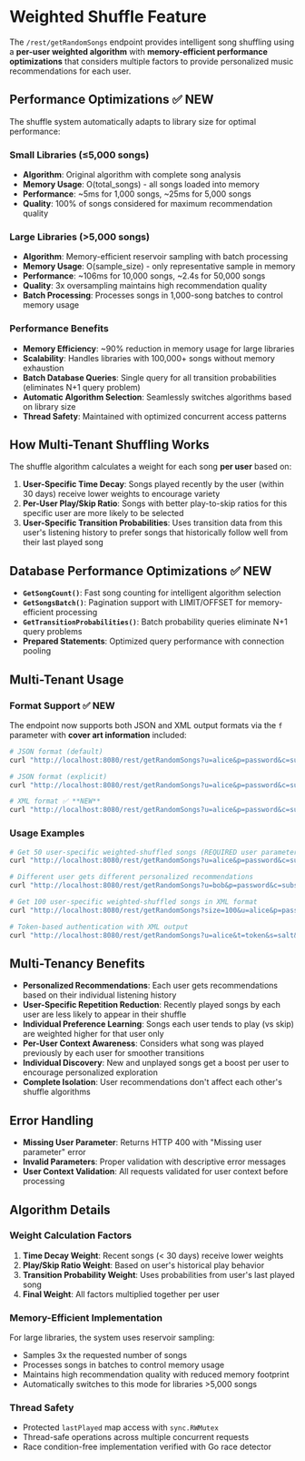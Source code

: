 # Weighted Shuffle Feature

The `/rest/getRandomSongs` endpoint provides intelligent song shuffling using a **per-user weighted algorithm** with **memory-efficient performance optimizations** that considers multiple factors to provide personalized music recommendations for each user.

## Performance Optimizations ✅ **NEW**

The shuffle system automatically adapts to library size for optimal performance:

### Small Libraries (≤5,000 songs)
- **Algorithm**: Original algorithm with complete song analysis
- **Memory Usage**: O(total_songs) - all songs loaded into memory
- **Performance**: ~5ms for 1,000 songs, ~25ms for 5,000 songs
- **Quality**: 100% of songs considered for maximum recommendation quality

### Large Libraries (>5,000 songs)
- **Algorithm**: Memory-efficient reservoir sampling with batch processing
- **Memory Usage**: O(sample_size) - only representative sample in memory
- **Performance**: ~106ms for 10,000 songs, ~2.4s for 50,000 songs
- **Quality**: 3x oversampling maintains high recommendation quality
- **Batch Processing**: Processes songs in 1,000-song batches to control memory usage

### Performance Benefits
- **Memory Efficiency**: ~90% reduction in memory usage for large libraries
- **Scalability**: Handles libraries with 100,000+ songs without memory exhaustion
- **Batch Database Queries**: Single query for all transition probabilities (eliminates N+1 query problem)
- **Automatic Algorithm Selection**: Seamlessly switches algorithms based on library size
- **Thread Safety**: Maintained with optimized concurrent access patterns

## How Multi-Tenant Shuffling Works

The shuffle algorithm calculates a weight for each song **per user** based on:

1. **User-Specific Time Decay**: Songs played recently by the user (within 30 days) receive lower weights to encourage variety
2. **Per-User Play/Skip Ratio**: Songs with better play-to-skip ratios for this specific user are more likely to be selected
3. **User-Specific Transition Probabilities**: Uses transition data from this user's listening history to prefer songs that historically follow well from their last played song

## Database Performance Optimizations ✅ **NEW**

- **`GetSongCount()`**: Fast song counting for intelligent algorithm selection
- **`GetSongsBatch()`**: Pagination support with LIMIT/OFFSET for memory-efficient processing
- **`GetTransitionProbabilities()`**: Batch probability queries eliminate N+1 query problems
- **Prepared Statements**: Optimized query performance with connection pooling

## Multi-Tenant Usage

### Format Support ✅ **NEW**
The endpoint now supports both JSON and XML output formats via the `f` parameter with **cover art information** included:

```bash
# JSON format (default)
curl "http://localhost:8080/rest/getRandomSongs?u=alice&p=password&c=subsoxy"

# JSON format (explicit)
curl "http://localhost:8080/rest/getRandomSongs?u=alice&p=password&c=subsoxy&f=json"

# XML format ✅ **NEW**
curl "http://localhost:8080/rest/getRandomSongs?u=alice&p=password&c=subsoxy&f=xml"
```

### Usage Examples

```bash
# Get 50 user-specific weighted-shuffled songs (REQUIRED user parameter)
curl "http://localhost:8080/rest/getRandomSongs?u=alice&p=password&c=subsoxy&f=json"

# Different user gets different personalized recommendations
curl "http://localhost:8080/rest/getRandomSongs?u=bob&p=password&c=subsoxy&f=json"

# Get 100 user-specific weighted-shuffled songs in XML format
curl "http://localhost:8080/rest/getRandomSongs?size=100&u=alice&p=password&c=subsoxy&f=xml"

# Token-based authentication with XML output
curl "http://localhost:8080/rest/getRandomSongs?u=alice&t=token&s=salt&c=subsoxy&f=xml"
```

## Multi-Tenancy Benefits

- **Personalized Recommendations**: Each user gets recommendations based on their individual listening history
- **User-Specific Repetition Reduction**: Recently played songs by each user are less likely to appear in their shuffle
- **Individual Preference Learning**: Songs each user tends to play (vs skip) are weighted higher for that user only
- **Per-User Context Awareness**: Considers what song was played previously by each user for smoother transitions
- **Individual Discovery**: New and unplayed songs get a boost per user to encourage personalized exploration
- **Complete Isolation**: User recommendations don't affect each other's shuffle algorithms

## Error Handling

- **Missing User Parameter**: Returns HTTP 400 with "Missing user parameter" error
- **Invalid Parameters**: Proper validation with descriptive error messages
- **User Context Validation**: All requests validated for user context before processing

## Algorithm Details

### Weight Calculation Factors

1. **Time Decay Weight**: Recent songs (< 30 days) receive lower weights
2. **Play/Skip Ratio Weight**: Based on user's historical play behavior
3. **Transition Probability Weight**: Uses probabilities from user's last played song
4. **Final Weight**: All factors multiplied together per user

### Memory-Efficient Implementation

For large libraries, the system uses reservoir sampling:
- Samples 3x the requested number of songs
- Processes songs in batches to control memory usage
- Maintains high recommendation quality with reduced memory footprint
- Automatically switches to this mode for libraries >5,000 songs

### Thread Safety

- Protected `lastPlayed` map access with `sync.RWMutex`
- Thread-safe operations across multiple concurrent requests
- Race condition-free implementation verified with Go race detector